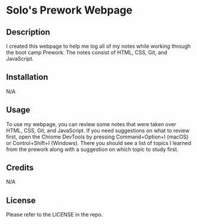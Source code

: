 # Solo's Prework Webpage

## Description

I created this webpage to help me log all of my notes while working through the boot camp Prework. The notes consist of HTML, CSS, Git, and JavaScript.

## Installation

N/A

## Usage

To use my webpage, you can review some notes that were taken over HTML, CSS, Git, and JavaScript. If you need suggestions on what to review first, open the Chrome DevTools by pressing Command+Option+I (macOS) or Control+Shift+I (Windows). There you should see a list of topics I learned from the prework along with a suggestion on which topic to study first.

## Credits

N/A

## License

Please refer to the LICENSE in the repo.

